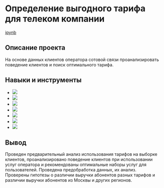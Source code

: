 # Определение выгодного тарифа для телеком компании


[ipynb](https://github.com/Alexandra1624/04_favorable-tariff/blob/main/04_favorable%20tariff.ipynb)

## Описание проекта

На основе данных клиентов оператора сотовой связи проанализировать поведение клиентов и поиск оптимального тарифа.


## Навыки и инструменты

- ![](https://img.shields.io/badge/-Python-bgreen)
- ![](https://img.shields.io/badge/-Pandas-blue)
- ![](https://img.shields.io/badge/-Matplotlib-violet)
- ![](https://img.shields.io/badge/-Nympy-B8860B)
- ![](https://img.shields.io/badge/-SciPy-8B4513)
- ![](https://img.shields.io/badge/-Описательная_статистика-FFE4C4)
- ![](https://img.shields.io/badge/-Проверка_статистических_гипотез-BC8F8F)



## Вывод

Проведен предварительный анализ использования тарифов на выборке клиентов,
проанализировано поведение клиентов при использовании услуг оператора и
рекомендованы оптимальные наборы услуг для пользователей. Проведена предобработка
данных, их анализ. Проверены гипотезы о различии выручки абонентов разных тарифов и
различии выручки абонентов из Москвы и других регионов.
